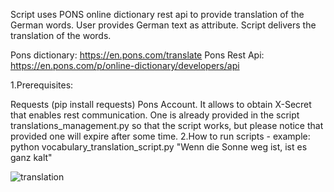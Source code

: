 Script uses PONS online dictionary rest api to provide translation of the German words. User provides German text as attribute. Script delivers the translation of the words.

Pons dictionary: https://en.pons.com/translate Pons Rest Api: https://en.pons.com/p/online-dictionary/developers/api

1.Prerequisites:

Requests (pip install requests)
Pons Account. It allows to obtain X-Secret that enables rest communication. One is already provided in the script translations_management.py so that the script works, but please notice that provided one will expire after some time.
2.How to run scripts - example: python vocabulary_translation_script.py "Wenn die Sonne weg ist, ist es ganz kalt"

![translation](https://user-images.githubusercontent.com/89083426/129732818-37d28bd0-9183-47d0-b3d9-5433cde5fb00.png)

